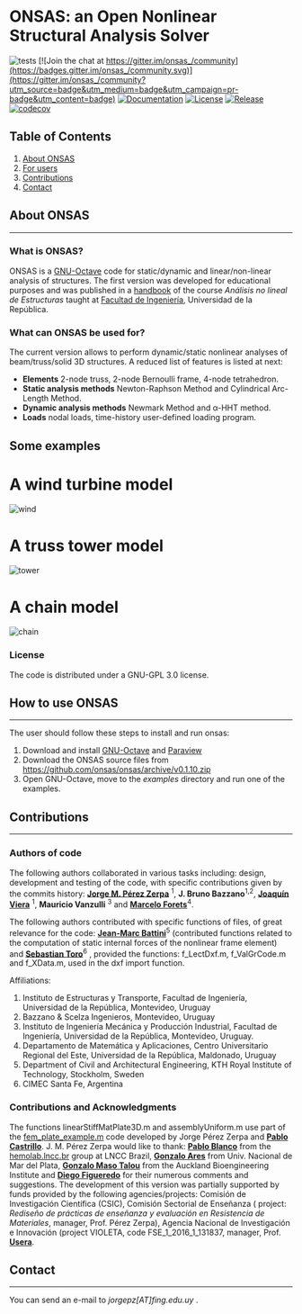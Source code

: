 
# ONSAS: an Open Nonlinear Structural Analysis Solver

![tests](https://github.com/ONSAS/ONSAS.m/workflows/tests/badge.svg)
[![Join the chat at https://gitter.im/onsas_/community](https://badges.gitter.im/onsas_/community.svg)](https://gitter.im/onsas_/community?utm_source=badge&utm_medium=badge&utm_campaign=pr-badge&utm_content=badge)
[![Documentation](https://img.shields.io/badge/docs-latest-blue.svg)](https://onsas.github.io/ONSAS_docs/dev/)
[![License](https://img.shields.io/badge/License-GPLv3-green.svg)](https://github.com/ONSAS/ONSAS/blob/master/COPYING.txt)
[![Release](https://img.shields.io/github/v/release/ONSAS/ONSAS?color=yellow&include_prereleases)](https://github.com/ONSAS/ONSAS/releases)
[![codecov](https://codecov.io/gh/ONSAS/ONSAS.m/branch/master/graph/badge.svg?token=AV741RD0T3)](https://codecov.io/gh/ONSAS/ONSAS.m)

## Table of Contents
1. [About ONSAS](#aboutonsas)
1. [For users](#howtouseonsas)
1. [Contributions](#contributions)
1. [Contact](#contact)

## About ONSAS <a name="aboutonsas"></a>
------

### What is ONSAS?

ONSAS is a [GNU-Octave](https://www.gnu.org/software/octave/) code for static/dynamic and linear/non-linear analysis of structures. The first version was developed for educational purposes and was published in a [handbook](https://www.colibri.udelar.edu.uy/jspui/bitstream/20.500.12008/22106/1/Bazzano_P%c3%a9rezZerpa_Introducci%c3%b3n_al_An%c3%a1lisis_No_Lineal_de_Estructuras_2017.pdf) of the course _Análisis no lineal de Estructuras_ taught at [Facultad de Ingeniería](https://www.fing.edu.uy/), Universidad de la República.

### What can ONSAS be used for?

The current version allows to perform dynamic/static nonlinear analyses of beam/truss/solid 3D structures. A reduced list of features is listed at next:

* **Elements** 2-node truss, 2-node Bernoulli frame, 4-node tetrahedron.
* **Static analysis methods** Newton-Raphson Method and Cylindrical Arc-Length Method.
* **Dynamic analysis methods** Newmark Method and α-HHT method.
* **Loads** nodal loads, time-history user-defined loading program.

## Some examples

# A wind turbine model
![wind](https://github.com/ONSAS/ONSAS_docs/blob/master/gifs/wind.gif?raw=true)

# A truss tower model
![tower](https://github.com/ONSAS/ONSAS_docs/blob/master/gifs/tower.gif?raw=true)

# A chain model
![chain](https://user-images.githubusercontent.com/42485529/90902313-a6bf8d80-e3a2-11ea-8369-a9be639552f9.gif?raw=true)

### License

The code is distributed under a GNU-GPL 3.0 license.



## How to use ONSAS <a name="howtouseonsas"></a>
------

The user should follow these steps to install and run onsas:

1. Download and install [GNU-Octave](https://www.gnu.org/software/octave/) and [Paraview](https://www.paraview.org/)
1. Download the ONSAS source files from https://github.com/onsas/onsas/archive/v0.1.10.zip
1. Open GNU-Octave, move to the _examples_ directory and run one of the examples.

## Contributions <a name="contributions"></a>
------

### Authors of code
The following authors collaborated in various tasks including: design, development and testing of the code, with specific contributions given by the commits history: [**Jorge M. Pérez Zerpa**](https://www.fing.edu.uy/~jorgepz) <sup>1</sup>, **J. Bruno Bazzano**<sup>1,2</sup>, [**Joaquín Viera**](https://www.researchgate.net/profile/Joaquin_Viera_Sosa) <sup>1</sup>, **Mauricio Vanzulli** <sup>3</sup> and [**Marcelo Forets**](https://scholar.google.fr/citations?user=XSJzDEsAAAAJ&hl=en)<sup>4</sup>.

The following authors contributed with specific functions of files, of great relevance for the code: [**Jean-Marc Battini**](https://scholar.google.com/citations?user=7dzVcKoAAAAJ&hl=en)<sup>5</sup> (contributed functions related to the computation of static internal forces of the nonlinear frame element) and [**Sebastian Toro**](https://scholar.google.com/citations?user=7Z3ruPAAAAAJ&hl=es)<sup>6</sup> , provided the functions: f_LectDxf.m, f_ValGrCode.m and f_XData.m, used in the dxf import function.

Affiliations:

1. Instituto de Estructuras y Transporte, Facultad de Ingeniería, Universidad de la República, Montevideo, Uruguay
1. Bazzano & Scelza Ingenieros, Montevideo, Uruguay
1. Instituto de Ingeniería Mecánica y Producción Industrial, Facultad de Ingeniería, Universidad de la República, Montevideo, Uruguay.
1. Departamento de Matemática y Aplicaciones, Centro Universitario Regional del Este, Universidad de la República, Maldonado, Uruguay
1. Department of Civil and Architectural Engineering, KTH Royal Institute of Technology, Stockholm, Sweden
1. CIMEC Santa Fe, Argentina

### Contributions and Acknowledgments
The functions linearStiffMatPlate3D.m and assemblyUniform.m use part of the [fem_plate_example.m](https://gitlab.fing.edu.uy/snippets/60) code developed by Jorge Pérez Zerpa and [**Pablo Castrillo**](https://www.fing.edu.uy/~pabloc/).  J. M. Pérez Zerpa would like to thank: [**Pablo Blanco**](https://scholar.google.com/citations?user=X0382ScAAAAJ&hl=es) from the [hemolab.lncc.br](http://hemolab.lncc.br/) group at LNCC Brazil, [**Gonzalo Ares**](https://scholar.google.com/citations?user=lCeQOH0AAAAJ&hl=en) from Univ. Nacional de Mar del Plata, [**Gonzalo Maso Talou**](https://unidirectory.auckland.ac.nz/profile/g-masotalou) from the Auckland Bioengineering Institute and [**Diego Figueredo**](https://www.researchgate.net/profile/Diego_Figueredo4) for their numerous comments and suggestions. The development of this version was partially supported by funds provided by the following agencies/projects: Comisión de Investigación Científica (CSIC), Comisión Sectorial de Enseñanza ( project: _Rediseño de prácticas de enseñanza y evaluación en Resistencia de Materiales_, manager, Prof. Pérez Zerpa), Agencia Nacional de Investigación e Innovación (project VIOLETA, code FSE_1_2016_1_131837, manager, Prof. [**Usera**](https://scholar.google.com/citations?user=9U_jEd4AAAAJ&hl=en).

## Contact <a name="contact"></a>
------

You can send an e-mail to _jorgepz[AT]fing.edu.uy_ .
